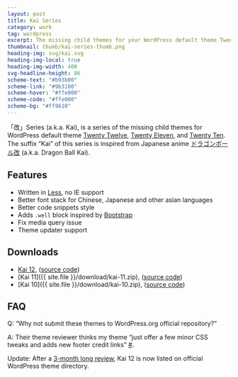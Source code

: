 ```yaml
---
layout: post
title: Kai Series
category: work
tag: wordpress
excerpt: The missing child themes for your WordPress default theme Twenty Twelve, Twenty Eleven and Twenty Ten
thumbnail: thumb/kai-series-thumb.png
heading-img: svg/kai.svg
heading-img-local: true
heading-img-width: 400
svg-headline-height: 86
scheme-text: "#b93b00"
scheme-link: "#9b3100"
scheme-hover: "#ffe000"
scheme-code: "#ffe000"
scheme-bg: "#ff9610"
---
```


<p>「改」Series (a.k.a. Kai), is a series of the missing child themes for WordPress default theme <a href="https://wordpress.org/extend/themes/twentytwelve">Twenty Twelve</a>, <a href="https://wordpress.org/extend/themes/twentyeleven">Twenty Eleven</a>, and <a href="https://wordpress.org/extend/themes/twentyten">Twenty Ten</a>. The suffix “Kai” of this series is inspired from Japanese anime <a href="http://www.toei-anim.co.jp/tv/dragon_kai/">ドラゴンボール改</a> (a.k.a. Dragon Ball Kai).</p>

<h2>Features</h2>
<ul>
  <li>Written in <a href="http://lesscss.org/">Less</a>, no IE support</li>
  <li>Better font stack for Chinese, Japanese and other asian languages</li>
  <li>Better code snippets style</li>
  <li>Adds <code>.well</code> block inspired by <a href="http://getbootstrap.com/">Bootstrap</a></li>
  <li>Fix media query issue</li>
  <li>Theme updater support</li>
</ul>

## Downloads

- [Kai 12](https://wordpress.org/themes/kai-12/), ([source code](https://github.com/sparanoid/kai-12))
- [Kai 11]({{ site.file }}/download/kai-11.zip), ([source code](https://github.com/sparanoid/kai-11))
- [Kai 10]({{ site.file }}/download/kai-10.zip), ([source code](https://github.com/sparanoid/kai-10))

## FAQ

Q: “Why not submit these themes to WordPress.org official repository?”

A: Their theme reviewer thinks my theme “just offer a few minor CSS tweaks and adds new footer credit links” [#](http://themes.trac.wordpress.org/ticket/10728).

Update: After a [3-month long review](https://themes.trac.wordpress.org/ticket/61256), Kai 12 is now listed on official WordPress theme directory.
